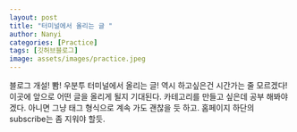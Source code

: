 ```yaml
---
layout: post
title: "터미널에서 올리는 글 "
author: Nanyi
categories: [Practice]
tags: [깃허브블로그]
image: assets/images/practice.jpeg
---
```



블로그 개설! 뽬! 우분투 터미널에서 올리는 글! 역시 하고싶은건 시간가는 줄 모르겠다!
이곳에 앞으로 어떤 글을 올리게 될지 기대된다.
카테고리를 만들고 싶은데 공부 해봐야겠다. 아니면 그냥 태그 형식으로 계속 가도 괜찮을 듯 하고.
홈페이지 하단의 subscribe는 좀 지워야 할듯.
